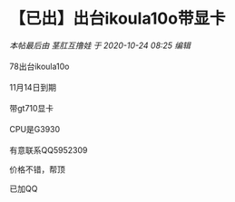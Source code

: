 # 【已出】出台ikoula10o带显卡


<i class="pstatus"> 本帖最后由 茎肛互撸娃 于 2020-10-24 08:25 编辑 </i><br />
<br />
78出台ikoula10o <br />
<br />
11月14日到期<br />
<br />
带gt710显卡<br />
<br />
CPU是G3930<br />
<br />
有意联系QQ5952309

价格不错，帮顶

已加QQ

